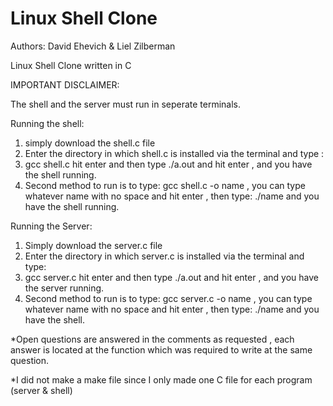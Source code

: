 # Linux Shell Clone
Authors: David Ehevich  & Liel Zilberman

Linux Shell Clone written in C

IMPORTANT DISCLAIMER:

The shell and the server must run in seperate terminals.

Running the shell:
1. simply download the shell.c file
2. Enter the directory in which shell.c is installed via the terminal and type : 
3. gcc shell.c hit enter and then type ./a.out and hit enter , and you have the shell running.
4. Second method to run is to type: gcc shell.c -o name , you can type whatever name with no space and hit enter , then type: ./name and you have the shell running.

Running the Server: 

1. Simply download the server.c file
2. Enter the directory in which server.c is installed via the terminal and type:
3. gcc server.c hit enter and then type ./a.out and hit enter , and you have the server running.
4. Second method to run is to type: gcc server.c -o name , you can type whatever name with no space and hit enter , then type: ./name and you have the shell.

*Open questions are answered in the comments as requested , each answer is located at the function which was required to write at the same question.

*I did not make a make file since I only made one C file for each program (server & shell)

